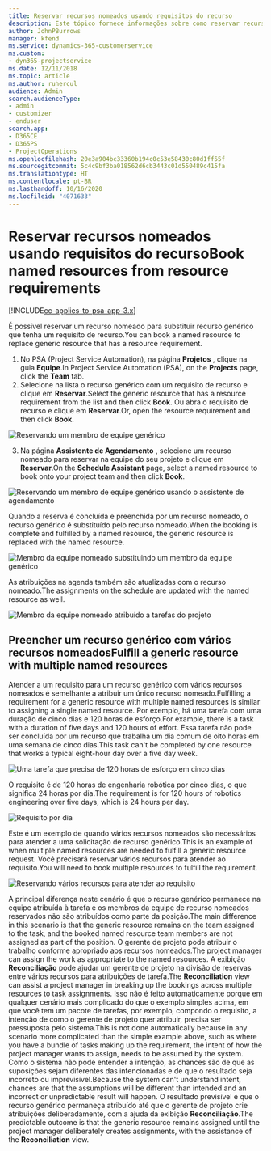 ```yaml
---
title: Reservar recursos nomeados usando requisitos do recurso
description: Este tópico fornece informações sobre como reservar recursos nomeados para um requisito de recurso genérico.
author: JohnPBurrows
manager: kfend
ms.service: dynamics-365-customerservice
ms.custom:
- dyn365-projectservice
ms.date: 12/11/2018
ms.topic: article
ms.author: ruhercul
audience: Admin
search.audienceType:
- admin
- customizer
- enduser
search.app:
- D365CE
- D365PS
- ProjectOperations
ms.openlocfilehash: 20e3a904bc33360b194c0c53e58430c80d1ff55f
ms.sourcegitcommit: 5c4c9bf3ba018562d6cb3443c01d550489c415fa
ms.translationtype: HT
ms.contentlocale: pt-BR
ms.lasthandoff: 10/16/2020
ms.locfileid: "4071633"
---
```

# <a name="book-named-resources-from-resource-requirements"></a><span data-ttu-id="4d9a1-103">Reservar recursos nomeados usando requisitos do recurso</span><span class="sxs-lookup"><span data-stu-id="4d9a1-103">Book named resources from resource requirements</span></span>

[!INCLUDE[cc-applies-to-psa-app-3.x](../includes/cc-applies-to-psa-app-3x.md)]

<span data-ttu-id="4d9a1-104">É possível reservar um recurso nomeado para substituir recurso genérico que tenha um requisito de recurso.</span><span class="sxs-lookup"><span data-stu-id="4d9a1-104">You can book a named resource to replace generic resource that has a resource requirement.</span></span>

1. <span data-ttu-id="4d9a1-105">No PSA (Project Service Automation), na página **Projetos** , clique na guia **Equipe**.</span><span class="sxs-lookup"><span data-stu-id="4d9a1-105">In Project Service Automation (PSA), on the **Projects** page, click the **Team** tab.</span></span>
2. <span data-ttu-id="4d9a1-106">Selecione na lista o recurso genérico com um requisito de recurso e clique em **Reservar**.</span><span class="sxs-lookup"><span data-stu-id="4d9a1-106">Select the generic resource that has a resource requirement from the list and then click **Book**.</span></span> <span data-ttu-id="4d9a1-107">Ou abra o requisito de recurso e clique em **Reservar**.</span><span class="sxs-lookup"><span data-stu-id="4d9a1-107">Or, open the resource requirement and then click **Book**.</span></span>


![Reservando um membro de equipe genérico](media/RM-how-to-14.png)


3. <span data-ttu-id="4d9a1-109">Na página **Assistente de Agendamento** , selecione um recurso nomeado para reservar na equipe do seu projeto e clique em **Reservar**.</span><span class="sxs-lookup"><span data-stu-id="4d9a1-109">On the **Schedule Assistant** page, select a named resource to book onto your project team and then click **Book**.</span></span>

![Reservando um membro de equipe genérico usando o assistente de agendamento](media/RM-how-to-15.png)

<span data-ttu-id="4d9a1-111">Quando a reserva é concluída e preenchida por um recurso nomeado, o recurso genérico é substituído pelo recurso nomeado.</span><span class="sxs-lookup"><span data-stu-id="4d9a1-111">When the booking is complete and fulfilled by a named resource, the generic resource is replaced with the named resource.</span></span>

![Membro da equipe nomeado substituindo um membro da equipe genérico](media/RM-how-to-16.png)

<span data-ttu-id="4d9a1-113">As atribuições na agenda também são atualizadas com o recurso nomeado.</span><span class="sxs-lookup"><span data-stu-id="4d9a1-113">The assignments on the schedule are updated with the named resource as well.</span></span>

![Membro da equipe nomeado atribuído a tarefas do projeto](media/RM-how-to-17.png)

## <a name="fulfill-a-generic-resource-with-multiple-named-resources"></a><span data-ttu-id="4d9a1-115">Preencher um recurso genérico com vários recursos nomeados</span><span class="sxs-lookup"><span data-stu-id="4d9a1-115">Fulfill a generic resource with multiple named resources</span></span>
<span data-ttu-id="4d9a1-116">Atender a um requisito para um recurso genérico com vários recursos nomeados é semelhante a atribuir um único recurso nomeado.</span><span class="sxs-lookup"><span data-stu-id="4d9a1-116">Fulfilling a requirement for a generic resource with multiple named resources is similar to assigning a single named resource.</span></span> <span data-ttu-id="4d9a1-117">Por exemplo, há uma tarefa com uma duração de cinco dias e 120 horas de esforço.</span><span class="sxs-lookup"><span data-stu-id="4d9a1-117">For example, there is a task with a duration of five days and 120 hours of effort.</span></span> <span data-ttu-id="4d9a1-118">Essa tarefa não pode ser concluída por um recurso que trabalha um dia comum de oito horas em uma semana de cinco dias.</span><span class="sxs-lookup"><span data-stu-id="4d9a1-118">This task can't be completed by one resource that works a typical eight-hour day over a five day week.</span></span> 

![Uma tarefa que precisa de 120 horas de esforço em cinco dias](media/RM-how-to-21.png)

<span data-ttu-id="4d9a1-120">O requisito é de 120 horas de engenharia robótica por cinco dias, o que significa 24 horas por dia.</span><span class="sxs-lookup"><span data-stu-id="4d9a1-120">The requirement is for 120 hours of robotics engineering over five days, which is 24 hours per day.</span></span>

![Requisito por dia](media/RM-how-to-22.png)

<span data-ttu-id="4d9a1-122">Este é um exemplo de quando vários recursos nomeados são necessários para atender a uma solicitação de recurso genérico.</span><span class="sxs-lookup"><span data-stu-id="4d9a1-122">This is an example of when multiple named resources are needed to fulfill a generic resource request.</span></span> <span data-ttu-id="4d9a1-123">Você precisará reservar vários recursos para atender ao requisito.</span><span class="sxs-lookup"><span data-stu-id="4d9a1-123">You will need to book multiple resources to fulfill the requirement.</span></span>

![Reservando vários recursos para atender ao requisito](media/RM-how-to-23.png)

<span data-ttu-id="4d9a1-125">A principal diferença neste cenário é que o recurso genérico permanece na equipe atribuída à tarefa e os membros da equipe de recurso nomeados reservados não são atribuídos como parte da posição.</span><span class="sxs-lookup"><span data-stu-id="4d9a1-125">The main difference in this scenario is that the generic resource remains on the team assigned to the task, and the booked named resource team members are not assigned as part of the position.</span></span> <span data-ttu-id="4d9a1-126">O gerente de projeto pode atribuir o trabalho conforme apropriado aos recursos nomeados.</span><span class="sxs-lookup"><span data-stu-id="4d9a1-126">The project manager can assign the work as appropriate to the named resources.</span></span> <span data-ttu-id="4d9a1-127">A exibição **Reconciliação** pode ajudar um gerente de projeto na divisão de reservas entre vários recursos para atribuições de tarefa.</span><span class="sxs-lookup"><span data-stu-id="4d9a1-127">The **Reconciliation** view can assist a project manager in breaking up the bookings across multiple resources to task assignments.</span></span> <span data-ttu-id="4d9a1-128">Isso não é feito automaticamente porque em qualquer cenário mais complicado do que o exemplo simples acima, em que você tem um pacote de tarefas, por exemplo, compondo o requisito, a intenção de como o gerente de projeto quer atribuir, precisa ser pressuposta pelo sistema.</span><span class="sxs-lookup"><span data-stu-id="4d9a1-128">This is not done automatically because in any scenario more complicated than the simple example above, such as where you have a bundle of tasks making up the requirement, the intent of how the project manager wants to assign, needs to be assumed by the system.</span></span> <span data-ttu-id="4d9a1-129">Como o sistema não pode entender a intenção, as chances são de que as suposições sejam diferentes das intencionadas e de que o resultado seja incorreto ou imprevisível.</span><span class="sxs-lookup"><span data-stu-id="4d9a1-129">Because the system can't understand intent, chances are that the assumptions will be different than intended and an incorrect or unpredictable result will happen.</span></span> <span data-ttu-id="4d9a1-130">O resultado previsível é que o recurso genérico permaneça atribuído até que o gerente de projeto crie atribuições deliberadamente, com a ajuda da exibição **Reconciliação**.</span><span class="sxs-lookup"><span data-stu-id="4d9a1-130">The predictable outcome is that the generic resource remains assigned until the project manager deliberately creates assignments, with the assistance of the **Reconciliation** view.</span></span>


